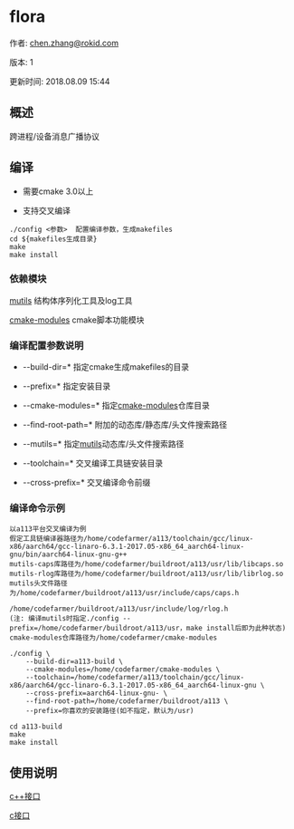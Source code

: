 # flora

作者: chen.zhang@rokid.com

版本: 1

更新时间: 2018.08.09 15:44

## 概述

跨进程/设备消息广播协议

## 编译

* 需要cmake 3.0以上

* 支持交叉编译

```
./config <参数>  配置编译参数，生成makefiles
cd ${makefiles生成目录}
make
make install
```

### 依赖模块

[mutils](https://github.com/Rokid/aife-mutils)  结构体序列化工具及log工具

[cmake-modules](https://github.com/Rokid/aife-cmake-modules)  cmake脚本功能模块

### 编译配置参数说明

* --build-dir=\*  指定cmake生成makefiles的目录

* --prefix=\*  指定安装目录

* --cmake-modules=\*  指定[cmake-modules](https://github.com/Rokid/aife-cmake-modules)仓库目录

* --find-root-path=\*  附加的动态库/静态库/头文件搜索路径

* --mutils=\*  指定[mutils](https://github.com/Rokid/aife-mutils)动态库/头文件搜索路径

* --toolchain=\*  交叉编译工具链安装目录

* --cross-prefix=\*  交叉编译命令前缀

### 编译命令示例

```
以a113平台交叉编译为例
假定工具链编译器路径为/home/codefarmer/a113/toolchain/gcc/linux-x86/aarch64/gcc-linaro-6.3.1-2017.05-x86_64_aarch64-linux-gnu/bin/aarch64-linux-gnu-g++
mutils-caps库路径为/home/codefarmer/buildroot/a113/usr/lib/libcaps.so
mutils-rlog库路径为/home/codefarmer/buildroot/a113/usr/lib/librlog.so
mutils头文件路径为/home/codefarmer/buildroot/a113/usr/include/caps/caps.h
                  /home/codefarmer/buildroot/a113/usr/include/log/rlog.h
(注: 编译mutils时指定./config --prefix=/home/codefarmer/buildroot/a113/usr，make install后即为此种状态)
cmake-modules仓库路径为/home/codefarmer/cmake-modules

./config \
	--build-dir=a113-build \
	--cmake-modules=/home/codefarmer/cmake-modules \
	--toolchain=/home/codefarmer/a113/toolchain/gcc/linux-x86/aarch64/gcc-linaro-6.3.1-2017.05-x86_64_aarch64-linux-gnu \
	--cross-prefix=aarch64-linux-gnu- \
	--find-root-path=/home/codefarmer/buildroot/a113 \
	--prefix=你喜欢的安装路径(如不指定，默认为/usr)

cd a113-build
make
make install
```

## 使用说明

[c++接口](./cpp_api.md)

[c接口](./c_api.md)
